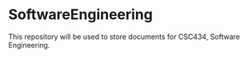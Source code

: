 # SoftwareEngineering
This repository will be used to store documents for CSC434, Software Engineering.

